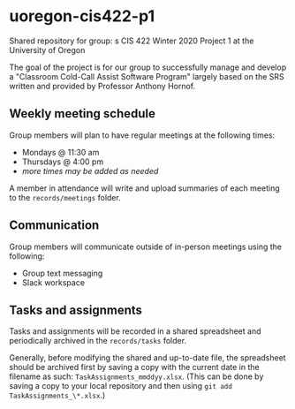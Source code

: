 # uoregon-cis422-p1

Shared repository for group: <group-name>s CIS 422 Winter 2020 Project 1 at the University of Oregon

The goal of the project is for our group to successfully manage and develop a "Classroom Cold-Call Assist Software Program" largely based on the SRS written and provided by Professor Anthony Hornof.

## Weekly meeting schedule

Group members will plan to have regular meetings at the following times:
  - Mondays \@ 11:30 am
  - Thursdays \@ 4:00 pm
  - *more times may be added as needed*

A member in attendance will write and upload summaries of each meeting to the `records/meetings` folder.

## Communication

Group members will communicate outside of in-person meetings using the following:
  - Group text messaging
  - Slack workspace

## Tasks and assignments

Tasks and assignments will be recorded in a shared spreadsheet and periodically archived in the `records/tasks` folder.

Generally, before modifying the shared and up-to-date file, the spreadsheet should be archived first by saving a copy with the current date in the filename as such: `TaskAssignments_mmddyy.xlsx`. (This can be done by saving a copy to your local repository and then using `git add TaskAssignments_\*.xlsx`.)
